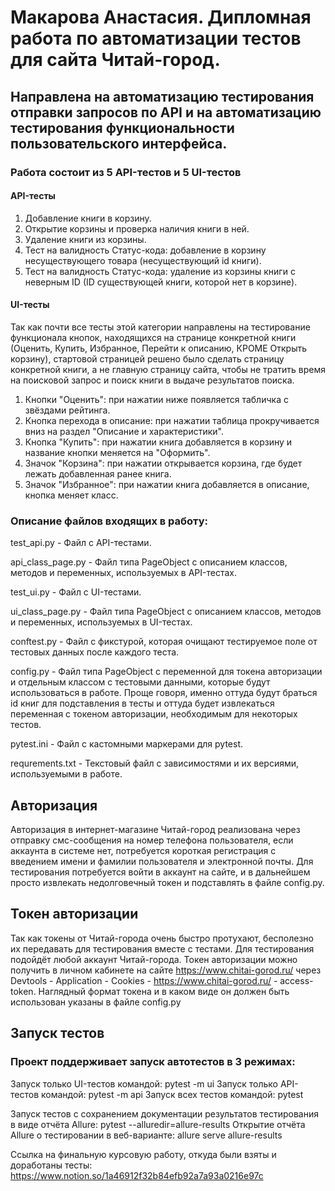 # Макарова Анастасия. Дипломная работа по автоматизации тестов для сайта Читай-город.
## Направлена на автоматизацию тестирования отправки запросов по API и на автоматизацию тестирования функциональности пользовательского интерфейса.

### Работа состоит из 5 API-тестов и 5 UI-тестов

#### API-тесты

1. Добавление книги в корзину.
2. Открытие корзины и проверка наличия книги в ней.
3. Удаление книги из корзины.
4. Тест на валидность Статус-кода: добавление в корзину несуществующего товара (несуществующий id книги).
5. Тест на валидность Статус-кода: удаление из корзины книги с неверным ID (ID существующей книги, которой нет в корзине).

#### UI-тесты

Так как почти все тесты этой категории направлены на тестирование функционала кнопок, находящихся на странице конкретной книги (Оценить, Купить, Избранное, Перейти к описанию, КРОМЕ Открыть корзину), стартовой страницей решено было сделать страницу конкретной книги, а не главную страницу сайта, чтобы не тратить время на поисковой запрос и поиск книги в выдаче результатов поиска.

1. Кнопки "Оценить": при нажатии ниже появляется табличка с звёздами рейтинга.
2. Кнопка перехода в описание: при нажатии таблица прокручивается вниз на раздел "Описание и характеристики".
3. Кнопка "Купить": при нажатии книга добавляется в корзину и название кнопки меняется на "Оформить".
4. Значок "Корзина": при нажатии открывается корзина, где будет лежать добавленная ранее книга.
5. Значок "Избранное": при нажатии книга добавляется в описание, кнопка меняет класс.

### Описание файлов входящих в работу:

test_api.py - Файл с API-тестами.

api_class_page.py - Файл типа PageОbject с описанием классов, методов и переменных, используемых в API-тестах.

test_ui.py - Файл с UI-тестами.

ui_class_page.py - Файл типа PageОbject с описанием классов, методов и переменных, используемых в UI-тестах.

conftest.py - Файл с фикстурой, которая очищают тестируемое поле от тестовых данных после каждого теста.

config.py - Файл типа PageОbject с переменной для токена авторизации и отдельным классом с тестовыми данными, которые будут использоваться в работе. Проще говоря, именно оттуда будут браться id книг для подставления в тесты и оттуда будет извлекаться переменная с токеном авторизации, необходимым для некоторых тестов.

pytest.ini - Файл с кастомными маркерами для pytest.

requrements.txt - Текстовый файл с зависимостями и их версиями, используемыми в работе.

## Авторизация
Авторизация в интернет-магазине Читай-город реализована через отправку смс-сообщения на номер телефона пользователя, если аккаунта в системе нет, потребуется короткая регистрация с введением имени и фамилии пользователя и электронной почты. Для тестирования потребуется войти в аккаунт на сайте, и в дальнейшем просто извлекать недолговечный токен и подставлять в файле config.py.

## Токен авторизации
Так как токены от Читай-города очень быстро протухают, бесполезно их передавать для тестирования вместе с тестами.
Для тестирования подойдёт любой аккаунт Читай-города.
Токен авторизации можнo получить в личном кабинете на сайте https://www.chitai-gorod.ru/ через Devtools - Application - 
Cookies - https://www.chitai-gorod.ru/ - access-token.
Наглядный формат токена и в каком виде он должен быть использован указаны в файле config.py

## Запуск тестов 
### Проект поддерживает запуск автотестов в 3 режимах: 
Запуск только UI-тестов командой: pytest -m ui
Запуск только API-тестов командой: pytest -m api
Запуск всех тестов командой: pytest

Запуск тестов с сохранением документации результатов тестирования в виде отчёта Allure: pytest --alluredir=allure-results
Открытие отчёта Allure о тестировании в веб-варианте: allure serve allure-results

Ссылка на финальную курсовую работу, откуда были взяты и доработаны тесты: https://www.notion.so/1a46912f32b84efb92a7a93a0216e97c

